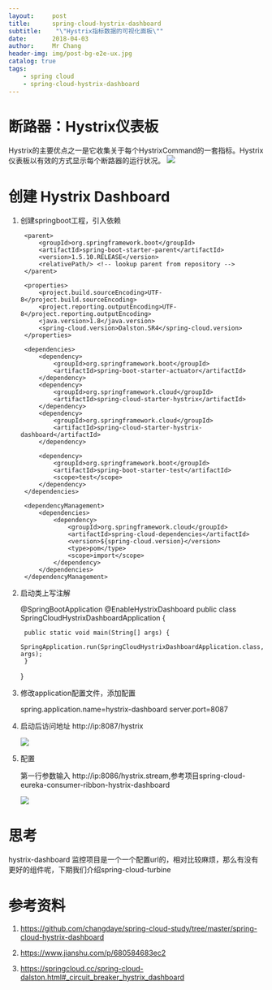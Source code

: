 ```yaml
---
layout:     post
title:     	spring-cloud-hystrix-dashboard
subtitle:    "\"Hystrix指标数据的可视化面板\""
date:       2018-04-03
author:     Mr Chang
header-img: img/post-bg-e2e-ux.jpg
catalog: true
tags:
    - spring cloud
    - spring-cloud-hystrix-dashboard
---
```


# 断路器：Hystrix仪表板

Hystrix的主要优点之一是它收集关于每个HystrixCommand的一套指标。Hystrix仪表板以有效的方式显示每个断路器的运行状况。
	![](http://cdn-blog.jetbrains.org.cn/18-3-29/31513582.jpg)
	
# 创建  Hystrix Dashboard

1. 创建springboot工程，引入依赖

		<parent>
	        <groupId>org.springframework.boot</groupId>
	        <artifactId>spring-boot-starter-parent</artifactId>
	        <version>1.5.10.RELEASE</version>
	        <relativePath/> <!-- lookup parent from repository -->
	    </parent>
	
	    <properties>
	        <project.build.sourceEncoding>UTF-8</project.build.sourceEncoding>
	        <project.reporting.outputEncoding>UTF-8</project.reporting.outputEncoding>
	        <java.version>1.8</java.version>
	        <spring-cloud.version>Dalston.SR4</spring-cloud.version>
	    </properties>
	
	    <dependencies>
	        <dependency>
	            <groupId>org.springframework.boot</groupId>
	            <artifactId>spring-boot-starter-actuator</artifactId>
	        </dependency>
	        <dependency>
	            <groupId>org.springframework.cloud</groupId>
	            <artifactId>spring-cloud-starter-hystrix</artifactId>
	        </dependency>
	        <dependency>
	            <groupId>org.springframework.cloud</groupId>
	            <artifactId>spring-cloud-starter-hystrix-dashboard</artifactId>
	        </dependency>
	
	        <dependency>
	            <groupId>org.springframework.boot</groupId>
	            <artifactId>spring-boot-starter-test</artifactId>
	            <scope>test</scope>
	        </dependency>
	    </dependencies>
	
	    <dependencyManagement>
	        <dependencies>
	            <dependency>
	                <groupId>org.springframework.cloud</groupId>
	                <artifactId>spring-cloud-dependencies</artifactId>
	                <version>${spring-cloud.version}</version>
	                <type>pom</type>
	                <scope>import</scope>
	            </dependency>
	        </dependencies>
	    </dependencyManagement>
	
2. 启动类上写注解

	@SpringBootApplication
	@EnableHystrixDashboard
	public class SpringCloudHystrixDashboardApplication {
	
	    public static void main(String[] args) {
	        SpringApplication.run(SpringCloudHystrixDashboardApplication.class, args);
	    }
	}

3. 修改application配置文件，添加配置

	spring.application.name=hystrix-dashboard
	server.port=8087
	
4. 启动后访问地址 http://ip:8087/hystrix

	![](http://cdn-blog.jetbrains.org.cn/18-3-29/67920095.jpg)

5. 配置
	
	第一行参数输入 http://ip:8086/hystrix.stream,参考项目spring-cloud-eureka-consumer-ribbon-hystrix-dashboard
	
	![](http://cdn-blog.jetbrains.org.cn/18-3-29/62001912.jpg)

# 思考

hystrix-dashboard 监控项目是一个一个配置url的，相对比较麻烦，那么有没有更好的组件呢，下期我们介绍spring-cloud-turbine

# 参考资料
   1. https://github.com/changdaye/spring-cloud-study/tree/master/spring-cloud-hystrix-dashboard
            
   2. https://www.jianshu.com/p/680584683ec2
       
   3. https://springcloud.cc/spring-cloud-dalston.html#_circuit_breaker_hystrix_dashboard